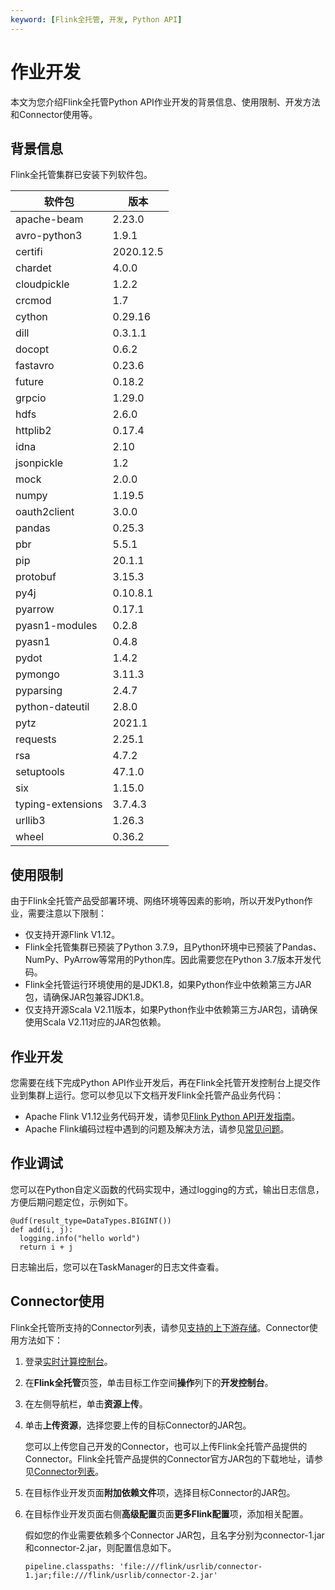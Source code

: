 ```yaml
---
keyword: [Flink全托管, 开发, Python API]
---
```


# 作业开发

本文为您介绍Flink全托管Python API作业开发的背景信息、使用限制、开发方法和Connector使用等。

## 背景信息

Flink全托管集群已安装下列软件包。

|软件包|版本|
|---|--|
|apache-beam|2.23.0|
|avro-python3|1.9.1|
|certifi|2020.12.5|
|chardet|4.0.0|
|cloudpickle|1.2.2|
|crcmod|1.7|
|cython|0.29.16|
|dill|0.3.1.1|
|docopt|0.6.2|
|fastavro|0.23.6|
|future|0.18.2|
|grpcio|1.29.0|
|hdfs|2.6.0|
|httplib2|0.17.4|
|idna|2.10|
|jsonpickle|1.2|
|mock|2.0.0|
|numpy|1.19.5|
|oauth2client|3.0.0|
|pandas|0.25.3|
|pbr|5.5.1|
|pip|20.1.1|
|protobuf|3.15.3|
|py4j|0.10.8.1|
|pyarrow|0.17.1|
|pyasn1-modules|0.2.8|
|pyasn1|0.4.8|
|pydot|1.4.2|
|pymongo|3.11.3|
|pyparsing|2.4.7|
|python-dateutil|2.8.0|
|pytz|2021.1|
|requests|2.25.1|
|rsa|4.7.2|
|setuptools|47.1.0|
|six|1.15.0|
|typing-extensions|3.7.4.3|
|urllib3|1.26.3|
|wheel|0.36.2|

## 使用限制

由于Flink全托管产品受部署环境、网络环境等因素的影响，所以开发Python作业，需要注意以下限制：

-   仅支持开源Flink V1.12。
-   Flink全托管集群已预装了Python 3.7.9，且Python环境中已预装了Pandas、NumPy、PyArrow等常用的Python库。因此需要您在Python 3.7版本开发代码。
-   Flink全托管运行环境使用的是JDK1.8，如果Python作业中依赖第三方JAR包，请确保JAR包兼容JDK1.8。
-   仅支持开源Scala V2.11版本，如果Python作业中依赖第三方JAR包，请确保使用Scala V2.11对应的JAR包依赖。

## 作业开发

您需要在线下完成Python API作业开发后，再在Flink全托管开发控制台上提交作业到集群上运行。您可以参见以下文档开发Flink全托管产品业务代码：

-   Apache Flink V1.12业务代码开发，请参见[Flink Python API开发指南](https://ci.apache.org/projects/flink/flink-docs-release-1.12/dev/python/)。
-   Apache Flink编码过程中遇到的问题及解决方法，请参见[常见问题](https://flink.apache.org/gettinghelp.html)。

## 作业调试

您可以在Python自定义函数的代码实现中，通过logging的方式，输出日志信息，方便后期问题定位，示例如下。

```
@udf(result_type=DataTypes.BIGINT())
def add(i, j):    
  logging.info("hello world")    
  return i + j
```

日志输出后，您可以在TaskManager的日志文件查看。

## Connector使用

Flink全托管所支持的Connector列表，请参见[支持的上下游存储](/cn.zh-CN/Flink全托管/产品概览/支持的上下游存储.md)。Connector使用方法如下：

1.  登录[实时计算控制台](https://realtime-compute.console.aliyun.com/regions/cn-shanghai)。
2.  在**Flink全托管**页签，单击目标工作空间**操作**列下的**开发控制台**。
3.  在左侧导航栏，单击**资源上传**。
4.  单击**上传资源**，选择您要上传的目标Connector的JAR包。

    您可以上传您自己开发的Connector，也可以上传Flink全托管产品提供的Connector。Flink全托管产品提供的Connector官方JAR包的下载地址，请参见[Connector列表](https://repo1.maven.org/maven2/com/alibaba/ververica/)。

5.  在目标作业开发页面**附加依赖文件**项，选择目标Connector的JAR包。
6.  在目标作业开发页面右侧**高级配置**页面**更多Flink配置**项，添加相关配置。

    假如您的作业需要依赖多个Connector JAR包，且名字分别为connector-1.jar和connector-2.jar，则配置信息如下。

    ```
    pipeline.classpaths: 'file:///flink/usrlib/connector-1.jar;file:///flink/usrlib/connector-2.jar'
    ```


